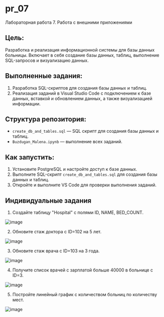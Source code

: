 # pr_07
Лабораторная работа 7. Работа с внешними приложениями

## Цель:
Разработка и реализация информационной системы для базы данных больницы. Включает в себя создание базы данных, таблиц, выполнение SQL-запросов и визуализацию данных.

## Выполненные задания:
1. Разработка SQL-скриптов для создания базы данных и таблиц.
2. Реализация заданий в Visual Studio Code с подключением к базе данных, вставкой и обновлением данных, а также визуализацией информации.

## Структура репозитория:
- `create_db_and_tables.sql` — SQL скрипт для создания базы данных и таблиц.
- `Buzdugan_Malena.ipynb` —  выполнение всех заданий.

## Как запустить:
1. Установите PostgreSQL и настройте доступ к базе данных.
2. Выполните SQL-скрипт `create_db_and_tables.sql` для создания базы данных и таблиц.
3. Откройте и выполните VS Code для проверки выполнения заданий.

## Индивидуальные задания
1. Создайте таблицу "Hospital" с полями ID, NAME, BED_COUNT.

![image](https://github.com/user-attachments/assets/be798114-b3d2-464a-baa0-afc8f502bb51)

2. Обновите стаж доктора с ID=102 на 5 лет.

![image](https://github.com/user-attachments/assets/8b159c50-76a7-4852-8d84-b99d4a03e365)

3. Обновите стаж врача с ID=103 на 3 года.

![image](https://github.com/user-attachments/assets/ce54721b-f4fa-49bb-8413-84a5ac80bb10)

4. Получите список врачей с зарплатой больше 40000 в больнице с ID=3.

![image](https://github.com/user-attachments/assets/db01c11f-51d1-44c4-aacc-6167a8852772)

5. Постройте линейный график с количеством больниц по количеству мест.

![image](https://github.com/user-attachments/assets/f9e05cd3-312d-4c5e-b48d-48a898d15a48)



